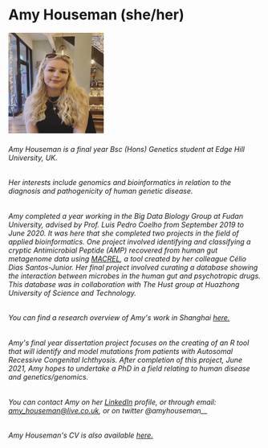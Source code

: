 # Amy Houseman (she/her) 
<img src="https://github.com/amyhouseman/amyhouseman.github.io/blob/main/images/thumbnail_Image1.jpg" width="190" height="200">

###### Amy Houseman is a final year Bsc (Hons) Genetics student at Edge Hill University, UK. 

###### Her interests include genomics and bioinformatics in relation to the diagnosis and pathogenicity of human genetic disease.
###### Amy completed a year working in the Big Data Biology Group at Fudan University, advised by Prof. Luis Pedro Coelho from September 2019 to June 2020. It was here that she completed two projects in the field of applied bioinformatics. One project involved identifying and classifying a cryptic Antimicrobial Peptide (AMP) recovered from human gut metagenome data using [MACREL](https://macrel.readthedocs.io/en/latest/), a tool created by her colleague Célio Dias Santos-Junior. Her final project involved curating a database showing the interaction between microbes in the human gut and psychotropic drugs. This database was in collaboration with The Hust group at Huazhong University of Science and Technology.

###### You can find a research overview of Amy's work in Shanghai [here.](https://www.linkedin.com/posts/amy-houseman-genetics_cryptic-antimicrobial-peptides-amps-in-activity-6724671316764438529-d5Sv)

###### Amy's final year dissertation project focuses on the creating of an R tool that will identify and model mutations from patients with Autosomal Recessive Congenital Ichthyosis. After completion of this project, June 2021, Amy hopes to undertake a PhD in a field relating to human disease and genetics/genomics.

###### You can contact Amy on her [LinkedIn](https://www.linkedin.com/in/amy-houseman-genetics/) profile, or through email: amy_houseman@live.co.uk, or on twitter @amyhouseman__ 

###### Amy Houseman's CV is also available [here.](https://1drv.ms/b/s!ArwhyLzdnOxrgP5eIMSjcukE0qAGaQ)
 

